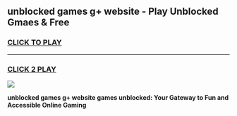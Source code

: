 
## unblocked games g+ website - Play Unblocked Gmaes & Free
<h3>
<a href="https://news.freeplayer.one?title=unblocked_games_g+_website&ref=16F">CLICK TO PLAY</a></h3>
<hr>

<h3>
<a href="https://news.freeplayer.one?title=unblocked_games_g+_website&ref=16F">CLICK 2 PLAY</a>
  
</h3>

<a href="https://news.freeplayer.one?title=unblocked_games_g+_website&ref=16F/"><img src="https://clearcache.store/games.png"></a>


**unblocked games g+ website games unblocked: Your Gateway to Fun and Accessible Online Gaming**
